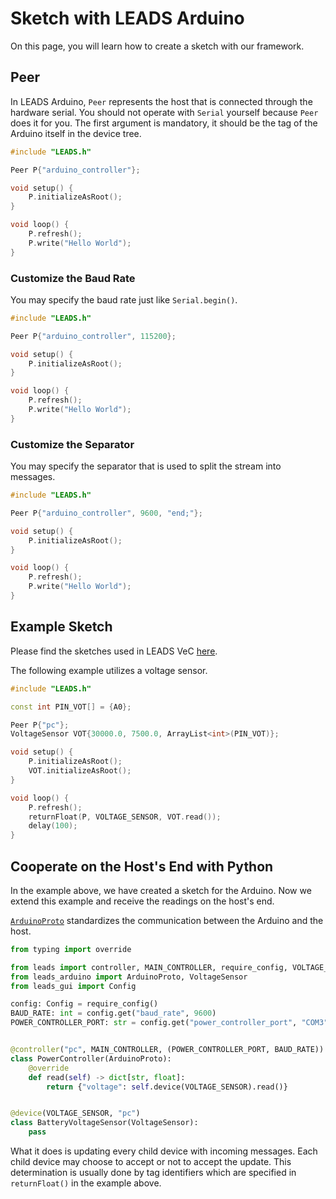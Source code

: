 # Sketch with LEADS Arduino

On this page, you will learn how to create a sketch with our framework.

## Peer

In LEADS Arduino, `Peer` represents the host that is connected through the hardware serial. You should not operate with
`Serial` yourself because `Peer` does it for you. The first argument is mandatory, it should be the tag of the Arduino
itself in the device tree.

```cpp
#include "LEADS.h"

Peer P{"arduino_controller"};

void setup() {
    P.initializeAsRoot();
}

void loop() {
    P.refresh();
    P.write("Hello World");
}
```

### Customize the Baud Rate

You may specify the baud rate just like `Serial.begin()`.

```cpp
#include "LEADS.h"

Peer P{"arduino_controller", 115200};

void setup() {
    P.initializeAsRoot();
}

void loop() {
    P.refresh();
    P.write("Hello World");
}
```

### Customize the Separator

You may specify the separator that is used to split the stream into messages.

```cpp
#include "LEADS.h"

Peer P{"arduino_controller", 9600, "end;"};

void setup() {
    P.initializeAsRoot();
}

void loop() {
    P.refresh();
    P.write("Hello World");
}
```

## Example Sketch

Please find the sketches used in LEADS VeC [here](https://github.com/ProjectNeura/LEADS/tree/main/arduino).

The following example utilizes a voltage sensor.

```cpp
#include "LEADS.h"

const int PIN_VOT[] = {A0};

Peer P{"pc"};
VoltageSensor VOT{30000.0, 7500.0, ArrayList<int>(PIN_VOT)};

void setup() {
    P.initializeAsRoot();
    VOT.initializeAsRoot();
}

void loop() {
    P.refresh();
    returnFloat(P, VOLTAGE_SENSOR, VOT.read());
    delay(100);
}
```

## Cooperate on the Host's End with Python

In the example above, we have created a sketch for the Arduino. Now we extend this example and receive the readings on
the host's end.

[`ArduinoProto`](#leads_arduino.arduino_proto.ArduinoProto) standardizes the communication between the Arduino and the
host.

```python
from typing import override

from leads import controller, MAIN_CONTROLLER, require_config, VOLTAGE_SENSOR, device
from leads_arduino import ArduinoProto, VoltageSensor
from leads_gui import Config

config: Config = require_config()
BAUD_RATE: int = config.get("baud_rate", 9600)
POWER_CONTROLLER_PORT: str = config.get("power_controller_port", "COM3")


@controller("pc", MAIN_CONTROLLER, (POWER_CONTROLLER_PORT, BAUD_RATE))
class PowerController(ArduinoProto):
    @override
    def read(self) -> dict[str, float]:
        return {"voltage": self.device(VOLTAGE_SENSOR).read()}


@device(VOLTAGE_SENSOR, "pc")
class BatteryVoltageSensor(VoltageSensor):
    pass
```

What it does is updating every child device with incoming messages. Each child device may choose to accept or not to
accept the update. This determination is usually done by tag identifiers which are specified in `returnFloat()` in the
example above.